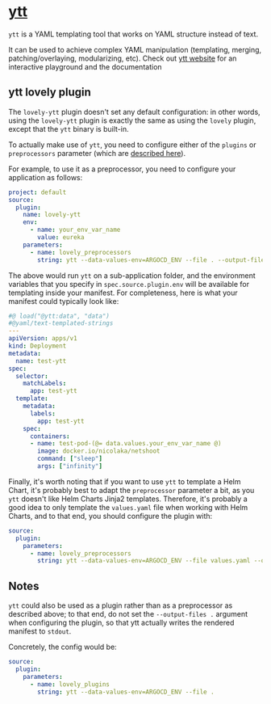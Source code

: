 # [ytt](https://github.com/carvel-dev/ytt)

`ytt` is a YAML templating tool that works on YAML structure instead of text.

It can be used to achieve complex YAML manipulation (templating, merging,
patching/overlaying, modularizing, etc). Check out [ytt
website](https://carvel.dev/ytt/) for an interactive playground and the
documentation

## ytt lovely plugin

The `lovely-ytt` plugin doesn't set any default configuration: in other words, using the `lovely-ytt` plugin is exactly the same as using the `lovely` plugin, except that the `ytt` binary is built-in.

To actually make use of `ytt`, you need to configure either of the `plugins` or
`preprocessors` parameter (which are [described
here](https://github.com/crumbhole/argocd-lovely-plugin/blob/main/doc/parameter.md#available-parameters)).

For example, to use it as a preprocessor, you need to configure your application as follows:

```yaml
project: default
source:
  plugin:
    name: lovely-ytt
    env:
      - name: your_env_var_name
        value: eureka
    parameters:
      - name: lovely_preprocessors
        string: ytt --data-values-env=ARGOCD_ENV --file . --output-files .
```

The above would run `ytt` on a sub-application folder, and the environment
variables that you specify in `spec.source.plugin.env` will be available for
templating inside your manifest. For completeness, here is what your manifest
could typically look like:

```yaml
#@ load("@ytt:data", "data")
#@yaml/text-templated-strings
---
apiVersion: apps/v1
kind: Deployment
metadata:
  name: test-ytt
spec:
  selector:
    matchLabels:
      app: test-ytt
  template:
    metadata:
      labels:
        app: test-ytt
    spec:
      containers:
      - name: test-pod-(@= data.values.your_env_var_name @)
        image: docker.io/nicolaka/netshoot
        command: ["sleep"]
        args: ["infinity"]
```

Finally, it's worth noting that if you want to use `ytt` to template a Helm
Chart, it's probably best to adapt the `preprocessor` parameter a bit, as you
`ytt` doesn't like Helm Charts Jinja2 templates. Therefore, it's probably a
good idea to only template the `values.yaml` file when working with Helm
Charts, and to that end, you should configure the plugin with:

```yaml
source:
  plugin:
    parameters:
      - name: lovely_preprocessors
        string: ytt --data-values-env=ARGOCD_ENV --file values.yaml --output-files .
```

## Notes

`ytt` could also be used as a plugin rather than as a preprocessor as described
above; to that end, do not set the `--output-files .` argument when configuring
the plugin, so that ytt actually writes the rendered manifest to `stdout`.

Concretely, the config would be:

```yaml
source:
  plugin:
    parameters:
      - name: lovely_plugins
        string: ytt --data-values-env=ARGOCD_ENV --file .
```
